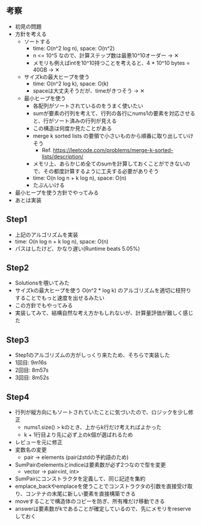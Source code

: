 ## 考察
- 初見の問題
- 方針を考える
    - ソートする
        - time: O(n^2 log n), space: O(n^2)
        - n <= 10^5 なので、計算ステップ数は最悪10^10オーダー -> ✕
        - メモリも例えばintを10^10持つことを考えると、4 * 10^10 bytes = 40GB -> ✕
    - サイズkの最大ヒープを使う
        - time: O(n^2 log k), space: O(k)
        - spaceは大丈夫そうだが、timeがきつそう -> ✕
    - 最小ヒープを使う
        - 各配列がソートされているのをうまく使いたい
        - sumが要素の行列を考えて、行列の各行にnums1の要素を対応させると、行がソート済みの行列が見える
        - この構造は何度か見たことがある
        - merge k sorted lists の要領で小さいものから順番に取り出していけそう
            - Ref. https://leetcode.com/problems/merge-k-sorted-lists/description/
        - メモリ上、あらかじめ全てのsumを計算しておくことができないので、その都度計算するように工夫する必要がありそう
        - time: O(n log n + k log n), space: O(n)
        - たぶんいける
- 最小ヒープを使う方針でやってみる
- あとは実装

## Step1
- 上記のアルゴリズムを実装
- time: O(n log n + k log n), space: O(n)
- パスはしたけど、かなり遅い(Runtime beats 5.05%)

## Step2
- Solutionsを覗いてみた
- サイズkの最大ヒープを使う O(n^2 * log k) のアルゴリズムを適切に枝狩りすることでもっと速度を出せるみたい
- この方針でもやってみる
- 実装してみて、結構自然な考え方かもしれないが、計算量評価が難しく感じた

## Step3
- Step1のアルゴリズムの方がしっくり来たため、そちらで実装した
- 1回目: 9m16s
- 2回目: 8m57s
- 3回目: 8m52s

## Step4
- 行列が縦方向にもソートされていたことに気づいたので、ロジックを少し修正
    - nums1.size() > kのとき、上からk行だけ考えればよかった
    - k + 1行目より先に必ず上のk個が選ばれるため
- レビューを元に修正
- 変数名の変更
    - pair -> elements (pairはstdの予約語のため)
- SumPairのelementsとindiceは要素数が必ず2つなので型を変更
    - vector<int> -> pair<int, int>
- SumPairにコンストラクタを定義して、同じ記述を集約
- emplace_backやemplaceを使うことでコンストラクタの引数を直接受け取り、コンテナの末尾に新しい要素を直接構築できる
- moveすることで構造体のコピーを防ぎ、所有権だけ移動できる
- answerは要素数がkであることが確定しているので、先にメモリをreserveしておく
